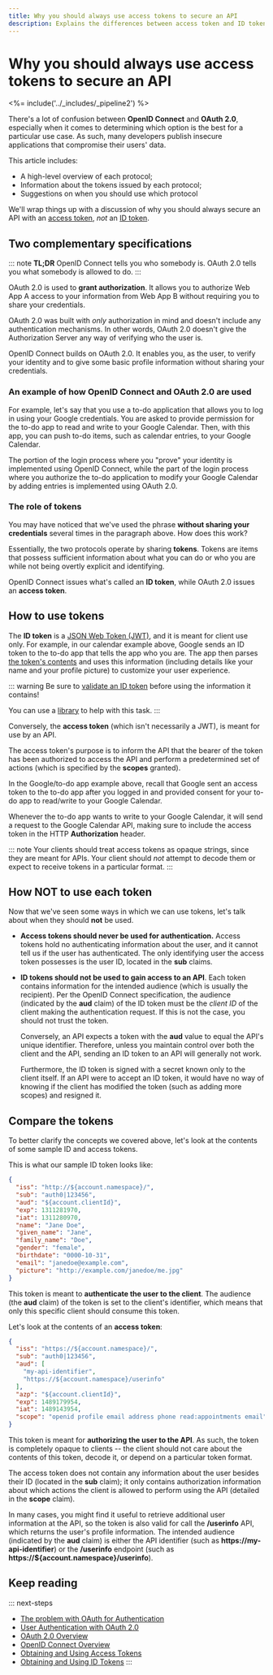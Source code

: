 ```yaml
---
title: Why you should always use access tokens to secure an API
description: Explains the differences between access token and ID token and why the later should never be used to secure an API.
---
```

# Why you should always use access tokens to secure an API

<%= include('../_includes/_pipeline2') %>

There's a lot of confusion between **OpenID Connect** and **OAuth 2.0**, especially when it comes to determining which option is the best for a particular use case. As such, many developers publish insecure applications that compromise their users' data.

This article includes:

* A high-level overview of each protocol;
* Information about the tokens issued by each protocol;
* Suggestions on when you should use which protocol

We'll wrap things up with a discussion of why you should always secure an API with an [access token](/tokens/access-token), *not* an [ID token](/tokens/id-token).

## Two complementary specifications

::: note
**TL;DR**
OpenID Connect tells you who somebody is. OAuth 2.0 tells you what somebody is allowed to do.
:::

OAuth 2.0 is used to __grant authorization__. It allows you to authorize Web App A access to your information from Web App B without requiring you to share your credentials.

OAuth 2.0 was built with _only_ authorization in mind and doesn't include any authentication mechanisms. In other words, OAuth 2.0 doesn't give the Authorization Server any way of verifying who the user is.

OpenID Connect builds on OAuth 2.0. It enables you, as the user, to verify your identity and to give some basic profile information without sharing your credentials.

### An example of how OpenID Connect and OAuth 2.0 are used

For example, let's say that you use a to-do application that allows you to log in using your Google credentials. You are asked to provide permission for the to-do app to read and write to your Google Calendar. Then, with this app, you can push to-do items, such as calendar entries, to your Google Calendar.

The portion of the login process where you "prove" your identity is implemented using OpenID Connect, while the part of the login process where you authorize the to-do application to modify your Google Calendar by adding entries is implemented using OAuth 2.0. 

### The role of tokens

You may have noticed that we've used the phrase **without sharing your credentials** several times in the paragraph above. How does this work?

Essentially, the two protocols operate by sharing **tokens**. Tokens are items that possess sufficient information about what you can do or who you are while not being overtly explicit and identifying.

OpenID Connect issues what's called an **ID token**, while OAuth 2.0 issues an **access token**.

## How to use tokens

The **ID token** is a [JSON Web Token (JWT)](/jwt), and it is meant for client use only. For example, in our calendar example above, Google sends an ID token to the to-do app that tells the app who you are. The app then parses [the token's contents](https://openid.net/specs/openid-connect-core-1_0.html#StandardClaims) and uses this information (including details like your name and your profile picture) to customize your user experience.

::: warning
Be sure to [validate an ID token](/tokens/id-token#validate-an-id-token) before using the information it contains!

You can use a [library](https://jwt.io/#libraries-io) to help with this task.
:::

Conversely, the **access token** (which isn't necessarily a JWT), is meant for use by an API.

The access token's purpose is to inform the API that the bearer of the token has been authorized to access the API and perform a predetermined set of actions (which is specified by the **scopes** granted).

In the Google/to-do app example above, recall that Google sent an access token to the to-do app after you logged in and provided consent for your to-do app to read/write to your Google Calendar.

Whenever the to-do app wants to write to your Google Calendar, it will send a request to the Google Calendar API, making sure to include the access token in the HTTP **Authorization** header.

::: note
Your clients should treat access tokens as opaque strings, since they are meant for APIs. Your client should *not* attempt to decode them or expect to receive tokens in a particular format.
:::

## How NOT to use each token

Now that we've seen some ways in which we can use tokens, let's talk about when they should **not** be used.

* **Access tokens should never be used for authentication.** Access tokens hold no authenticating information about the user, and it cannot tell us if the user has authenticated. The only identifying user the access token possesses is the user ID, located in the **sub** claims.

* **ID tokens should not be used to gain access to an API**. Each token contains information for the intended audience (which is usually the recipient). Per the OpenID Connect specification, the audience (indicated by the **aud** claim) of the ID token must be the *client ID* of the client making the authentication request. If this is not the case, you should not trust the token.

  Conversely, an API expects a token with the **aud** value to equal the API's unique identifier. Therefore, unless you maintain control over both the client and the API, sending an ID token to an API will generally not work.
  
  Furthermore, the ID token is signed with a secret known only to the client itself. If an API were to accept an ID token, it would have no way of knowing if the client has modified the token (such as adding more scopes) and resigned it.

## Compare the tokens

To better clarify the concepts we covered above, let's look at the contents of some sample ID and access tokens.

This is what our sample ID token looks like:

```json
{
  "iss": "http://${account.namespace}/",
  "sub": "auth0|123456",
  "aud": "${account.clientId}",
  "exp": 1311281970,
  "iat": 1311280970,
  "name": "Jane Doe",
  "given_name": "Jane",
  "family_name": "Doe",
  "gender": "female",
  "birthdate": "0000-10-31",
  "email": "janedoe@example.com",
  "picture": "http://example.com/janedoe/me.jpg"
}
```

This token is meant to **authenticate the user to the client**. The audience (the **aud** claim) of the token is set to the client's identifier, which means that only this specific client should consume this token.

Let's look at the contents of an **access token**:

```json
{
  "iss": "https://${account.namespace}/",
  "sub": "auth0|123456",
  "aud": [
    "my-api-identifier",
    "https://${account.namespace}/userinfo"
  ],
  "azp": "${account.clientId}",
  "exp": 1489179954,
  "iat": 1489143954,
  "scope": "openid profile email address phone read:appointments email"
}
```

This token is meant for __authorizing the user to the API__. As such, the token is completely opaque to clients -- the client should not care about the contents of this token, decode it, or depend on a particular token format. 

The access token does not contain any information about the user besides their ID (located in the **sub** claim); it only contains authorization information about which actions the client is allowed to perform using the API (detailed in the **scope** claim).

In many cases, you might find it useful to retrieve additional user information at the API, so the token is also valid for call the **/userinfo** API, which returns the user's profile information. The intended audience (indicated by the **aud** claim) is either the API identifier (such as **https://my-api-identifier**) or the **/userinfo** endpoint (such as **https://${account.namespace}/userinfo**).

## Keep reading

::: next-steps
* [The problem with OAuth for Authentication](http://www.thread-safe.com/2012/01/problem-with-oauth-for-authentication.html)
* [User Authentication with OAuth 2.0](https://oauth.net/articles/authentication/)
* [OAuth 2.0 Overview](/protocols/oauth2)
* [OpenID Connect Overview](/protocols/oidc)
* [Obtaining and Using Access Tokens](/tokens/access-token)
* [Obtaining and Using ID Tokens](/tokens/id-token)
:::